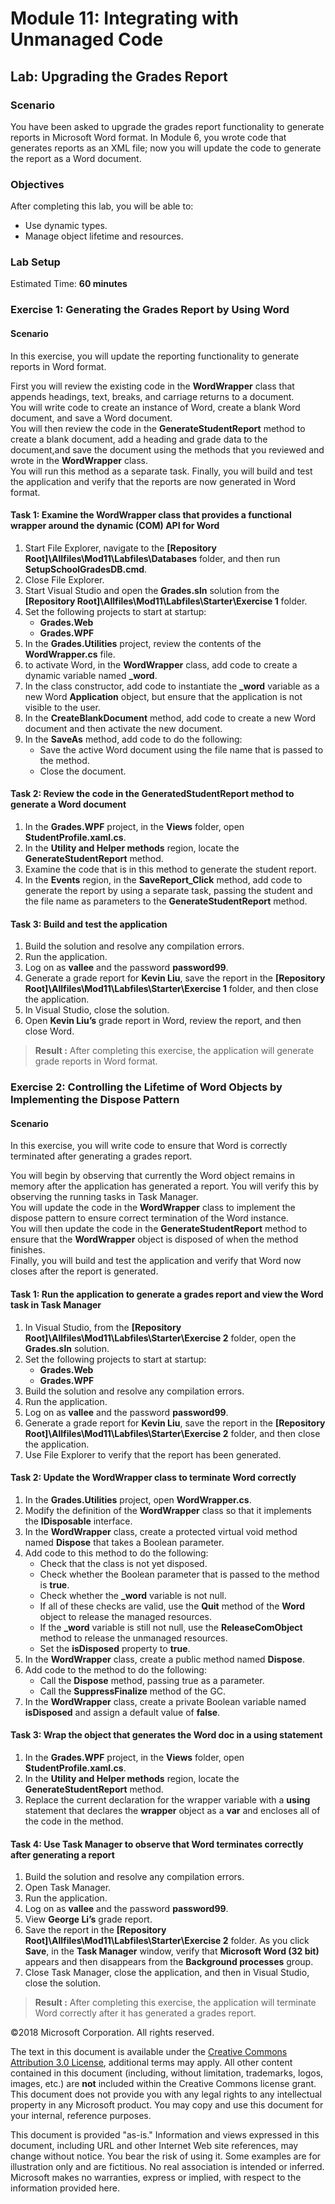# Module 11: Integrating with Unmanaged Code

## Lab: Upgrading the Grades Report

### Scenario

You have been asked to upgrade the grades report functionality to generate reports in Microsoft Word format.
In Module 6, you wrote code that generates reports as an XML file; now you will update the code to generate the report as a Word document.

### Objectives

After completing this lab, you will be able to:

- Use dynamic types.
- Manage object lifetime and resources.

### Lab Setup

Estimated Time: **60 minutes**

### Exercise 1: Generating the Grades Report by Using Word

#### Scenario

In this exercise, you will update the reporting functionality to generate reports in Word format.

First you will review the existing code in the **WordWrapper** class that appends headings, text, breaks, and carriage returns to a document.  
You will write code to create an instance of Word, create a blank Word document, and save a Word document.  
You will then review the code in the **GenerateStudentReport** method to create a blank document, add a heading and grade data to the document,and save the document using the methods that you reviewed and wrote in the **WordWrapper** class.  
You will run this method as a separate task. Finally, you will build and test the application and verify that the reports are now generated in Word format.

#### Task 1: Examine the WordWrapper class that provides a functional wrapper around the dynamic (COM) API for Word

1. Start File Explorer, navigate to the **[Repository Root]\Allfiles\Mod11\Labfiles\Databases** folder, and then run **SetupSchoolGradesDB.cmd**.
2. Close File Explorer.
3. Start Visual Studio and open the **Grades.sln** solution from the **[Repository Root]\Allfiles\Mod11\Labfiles\Starter\Exercise 1** folder.
4. Set the following projects to start at startup:
   - **Grades.Web**
   - **Grades.WPF**
5. In the **Grades.Utilities** project, review the contents of the **WordWrapper.cs** file.
6. to activate Word, in the **WordWrapper** class, add code to create a dynamic variable named **_word**.
7. In the class constructor, add code to instantiate the **_word** variable as a new Word **Application** object, but ensure that the application is not visible to the user.
8. In the **CreateBlankDocument** method, add code to create a new Word document and then activate the new document.
9. In the **SaveAs** method, add code to do the following:
    - Save the active Word document using the file name that is passed to the method.
    - Close the document.

#### Task 2: Review the code in the GeneratedStudentReport method to generate a Word document

1. In the **Grades.WPF** project, in the **Views** folder, open **StudentProfile.xaml.cs**.
2. In the **Utility and Helper methods** region, locate the **GenerateStudentReport** method.
3. Examine the code that is in this method to generate the student report.
4. In the **Events** region, in the **SaveReport_Click** method, add code to generate the report by using a separate task, passing the student and the file name as parameters to the **GenerateStudentReport** method.

#### Task 3: Build and test the application

1. Build the solution and resolve any compilation errors.
2. Run the application.
3. Log on as **vallee** and the password **password99**.
4. Generate a grade report for **Kevin Liu**, save the report in the **[Repository Root]\Allfiles\Mod11\Labfiles\Starter\Exercise 1** folder, and then close the application.
5. In Visual Studio, close the solution.
6. Open **Kevin Liu’s** grade report in Word, review the report, and then close Word.

> **Result :** After completing this exercise, the application will generate grade reports in Word format.

### Exercise 2: Controlling the Lifetime of Word Objects by Implementing the Dispose Pattern

#### Scenario

In this exercise, you will write code to ensure that Word is correctly terminated after generating a grades report.

You will begin by observing that currently the Word object remains in memory after the application has generated a report. You will verify this by observing the running tasks in Task Manager.  
You will update the code in the **WordWrapper** class to implement the dispose pattern to ensure correct termination of the Word instance.  
You will then update the code in the **GenerateStudentReport** method to ensure that the **WordWrapper** object is disposed of when the method finishes.  
Finally, you will build and test the application and verify that Word now closes after the report is generated.

#### Task 1: Run the application to generate a grades report and view the Word task in Task Manager

1. In Visual Studio, from the **[Repository Root]\Allfiles\Mod11\Labfiles\Starter\Exercise 2** folder, open the **Grades.sln** solution.
2. Set the following projects to start at startup:
    - **Grades.Web**
    - **Grades.WPF**
3. Build the solution and resolve any compilation errors.
4. Run the application.
5. Log on as **vallee** and the password **password99**.
6. Generate a grade report for **Kevin Liu**, save the report in the **[Repository Root]\Allfiles\Mod11\Labfiles\Starter\Exercise 2** folder, and then close the application.
7. Use File Explorer to verify that the report has been generated.

#### Task 2: Update the WordWrapper class to terminate Word correctly

1. In the **Grades.Utilities** project, open **WordWrapper.cs**.
2. Modify the definition of the **WordWrapper** class so that it implements the **IDisposable** interface.
3. In the **WordWrapper** class, create a protected virtual void method named **Dispose** that takes a Boolean parameter.
4. Add code to this method to do the following:
    - Check that the class is not yet disposed.
    - Check whether the Boolean parameter that is passed to the method is **true**.
    - Check whether the **\_word** variable is not null.
    - If all of these checks are valid, use the **Quit** method of the **Word** object to release the managed resources.
    - If the **\_word** variable is still not null, use the **ReleaseComObject** method to release the unmanaged resources.
    - Set the **isDisposed** property to **true**.
5. In the **WordWrapper** class, create a public method named **Dispose**.
6. Add code to the method to do the following:
    - Call the **Dispose** method, passing true as a parameter.
    - Call the **SuppressFinalize** method of the GC.
7. In the **WordWrapper** class, create a private Boolean variable named **isDisposed** and assign a default value of **false**.

#### Task 3: Wrap the object that generates the Word doc in a using statement

1. In the **Grades.WPF** project, in the **Views** folder, open **StudentProfile.xaml.cs**.
2. In the **Utility and Helper methods** region, locate the **GenerateStudentReport** method.
3. Replace the current declaration for the wrapper variable with a **using** statement that declares the **wrapper** object as a **var** and encloses all of the code in the method.

#### Task 4: Use Task Manager to observe that Word terminates correctly after generating a report

1. Build the solution and resolve any compilation errors.
2. Open Task Manager.
3. Run the application.
4. Log on as **vallee** and the password **password99**.
5. View **George Li’s** grade report.
6. Save the report in the **[Repository Root]\Allfiles\Mod11\Labfiles\Starter\Exercise 2** folder. As you click **Save**, in the **Task Manager** window, verify that **Microsoft Word (32 bit)** appears and then disappears from the **Background processes** group.
7. Close Task Manager, close the application, and then in Visual Studio, close the solution.

> **Result :** After completing this exercise, the application will terminate Word correctly after it has generated a grades report.

©2018 Microsoft Corporation. All rights reserved.

The text in this document is available under the  [Creative Commons Attribution 3.0 License](https://creativecommons.org/licenses/by/3.0/legalcode), additional terms may apply. All other content contained in this document (including, without limitation, trademarks, logos, images, etc.) are  **not**  included within the Creative Commons license grant. This document does not provide you with any legal rights to any intellectual property in any Microsoft product. You may copy and use this document for your internal, reference purposes.

This document is provided &quot;as-is.&quot; Information and views expressed in this document, including URL and other Internet Web site references, may change without notice. You bear the risk of using it. Some examples are for illustration only and are fictitious. No real association is intended or inferred. Microsoft makes no warranties, express or implied, with respect to the information provided here.
